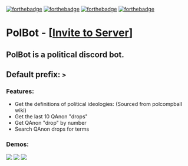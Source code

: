 [![forthebadge](https://forthebadge.com/images/badges/contains-technical-debt.svg)](https://forthebadge.com)
[![forthebadge](https://forthebadge.com/images/badges/made-with-python.svg)](https://forthebadge.com)
[![forthebadge](https://forthebadge.com/images/badges/you-didnt-ask-for-this.svg)](https://forthebadge.com)
[![forthebadge](https://forthebadge.com/images/badges/built-with-love.svg)](https://forthebadge.com)

# PolBot - \[[Invite to Server](https://discord.com/oauth2/authorize?client_id=749709794838970409&scope=bot&permissions=1073802304)\]

## PolBot is a political discord bot.
## Default prefix: `>`

### Features:
 - Get the definitions of political ideologies: (Sourced from polcompball wiki)
 - Get the last 10 QAnon "drops"
 - Get QAnon "drop" by number
 - Search QAnon drops for terms
 
### Demos:
![](https://kev.vagina.guru/0InkAl.png)
![](https://kev.vagina.guru/5pH8LT.png)
![](https://kev.vagina.guru/KlfBIi.png)
